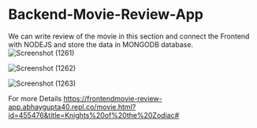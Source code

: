 # Backend-Movie-Review-App
We can write review of the movie in this section and connect the
Frontend with NODEJS and store the data in MONGODB database.
![Screenshot (1261)](https://github.com/AbhayXcoderx123/Backend-Movie-Review-App/assets/103772939/6377f2eb-c29d-4a12-8ce0-7059dee12ee3)

![Screenshot (1262)](https://github.com/AbhayXcoderx123/Backend-Movie-Review-App/assets/103772939/6e8c5c7c-02f6-4bfe-be5c-8f7d288d180f)


![Screenshot (1263)](https://github.com/AbhayXcoderx123/Backend-Movie-Review-App/assets/103772939/12343e62-eead-4ef0-8404-7b9b2d0e5a12)

For more Details  https://frontendmovie-review-app.abhaygupta40.repl.co/movie.html?id=455476&title=Knights%20of%20the%20Zodiac#
